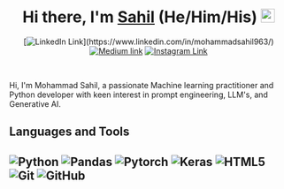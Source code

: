 <div align="center">
  <h1>Hi there, I'm <a href="https://www.linkedin.com/in/mohammadsahil963/" target="_blank">Sahil</a> (He/Him/His) <img src="https://media.giphy.com/media/hvRJCLFzcasrR4ia7z/giphy.gif" width="25px"> </h1>
</div>
<div align="center">

[![LinkedIn Link](https://img.shields.io/badge/linkedin/in/mohammadsahil963%20-%230077B5.svg?&style=flat&logo=linkedin&logoColor=white")](https://www.linkedin.com/in/mohammadsahil963/)
[![Medium link](https://img.shields.io/badge/-medium.com/@mhdsahilkhn-black.svg?&style=flat&logo=medium&logoColor=white)](https://medium.com/@mhdsahilkhn)
[![Instagram Link](https://img.shields.io/badge/instagram.com/saahhillll25%20-%23E4405F.svg?&style=flat&logo=Instagram&logoColor=white)](https://www.instagram.com/saahhillll/)
</div>


<br />

Hi, I'm Mohammad Sahil, a passionate Machine learning practitioner and Python developer with keen interest in prompt engineering, LLM's, and Generative AI.


<h2>Languages and Tools<h2>

![Python](https://img.shields.io/badge/-Python-1F425F?style=flat-square&logo=python&logoColor=white)
![Pandas](https://img.shields.io/badge/-Pandas-150458?style=flat-square&logo=pandas&logoColor=white)
![Pytorch](https://img.shields.io/badge/-PyTorch-EE4C2C?style=flat-square&logo=pytorch&logoColor=white)
![Keras](https://img.shields.io/badge/-Keras-D00000?style=flat-square&logo=keras&logoColor=white)
![HTML5](https://img.shields.io/badge/-HTML5-E34F26?style=flat-square&logo=html5&logoColor=white)
![Git](https://img.shields.io/badge/-Git-black?style=flat-square&logo=git&logoColor=white)
![GitHub](https://img.shields.io/badge/-GitHub-181717?style=flat-square&logo=github&logoColor=white)



